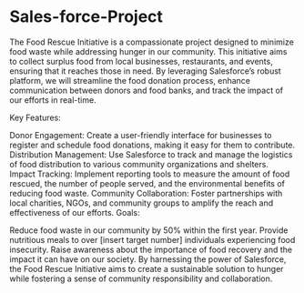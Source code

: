 # Sales-force-Project
The Food Rescue Initiative is a compassionate project designed to minimize food waste while addressing hunger in our community. This initiative aims to collect surplus food from local businesses, restaurants, and events, ensuring that it reaches those in need. By leveraging Salesforce’s robust platform, we will streamline the food donation process, enhance communication between donors and food banks, and track the impact of our efforts in real-time.

Key Features:

Donor Engagement: Create a user-friendly interface for businesses to register and schedule food donations, making it easy for them to contribute.
Distribution Management: Use Salesforce to track and manage the logistics of food distribution to various community organizations and shelters.
Impact Tracking: Implement reporting tools to measure the amount of food rescued, the number of people served, and the environmental benefits of reducing food waste.
Community Collaboration: Foster partnerships with local charities, NGOs, and community groups to amplify the reach and effectiveness of our efforts.
Goals:

Reduce food waste in our community by 50% within the first year.
Provide nutritious meals to over [insert target number] individuals experiencing food insecurity.
Raise awareness about the importance of food recovery and the impact it can have on our society.
By harnessing the power of Salesforce, the Food Rescue Initiative aims to create a sustainable solution to hunger while fostering a sense of community responsibility and collaboration.
